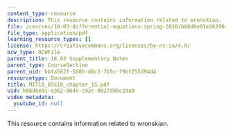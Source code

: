 ```yaml
---
content_type: resource
description: This resource contains information related to wronskian.
file: /courses/18-03-differential-equations-spring-2010/b06d6e91e362964ec92c9027dbbc28a9_MIT18_03S10_chapter_15.pdf
file_type: application/pdf
learning_resource_types: []
license: https://creativecommons.org/licenses/by-nc-sa/4.0/
ocw_type: OCWFile
parent_title: 18.03 Supplementary Notes
parent_type: CourseSection
parent_uid: bbfa562f-508b-d8c3-7b5c-f9bf255d94d4
resourcetype: Document
title: MIT18_03S10_chapter_15.pdf
uid: b06d6e91-e362-964e-c92c-9027dbbc28a9
video_metadata:
  youtube_id: null
---
```

This resource contains information related to wronskian.